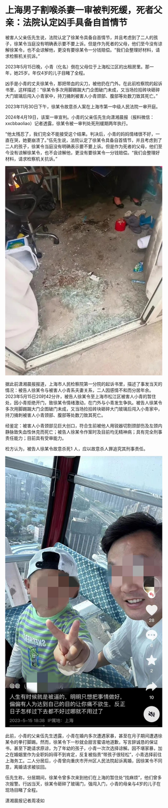 # 上海男子割喉杀妻一审被判死缓，死者父亲：法院认定凶手具备自首情节

被害人父亲伍先生说，法院认定了徐某令具备自首情节，并且考虑到了二人的孩子，徐某令当庭没有明确表示要不要上诉。但是作为死者的父母，他们至今没有谅解徐某令，也不会谅解他，更没有要徐某令一分钱赔偿。“我们会整理好材料，请求检察机关抗诉。”

2023年5月15日晚，小青（化名）倒在父母位于上海松江区的出租房里。那一年，她25岁。年仅4岁的儿子目睹了全程。

凶手是小青的丈夫徐某令，那把带血的尖刀，被他扔在门外。在此前检察院的起诉书里，这样描述：“徐某令多次用脚踢踹大门企图破门未成，又当场捡拾砖块砸碎大门玻璃后闯入小青家中，持刀捅刺被害人小青颈部、腹部等处数刀致其死亡。”

2023年11月30日下午，徐某令故意杀人案在上海市第一中级人民法院一审开庭。

2024年4月19日，该案一审宣判。小青的父亲伍先生向潇湘晨报（报料微信：xxcbbaoliao）记者透露，徐某令被一审判处死刑缓期两年执行。

“他太残忍了，我们完全不能接受这个结果。判决后，小青的妈妈情绪很不好，一直在哭，她要崩溃了。”伍先生说，法院认定了徐某令具备自首情节，并且考虑到了二人的孩子，徐某令当庭没有明确表示要不要上诉。但是作为死者的父母，他们至今没有谅解徐某令，也不会谅解他，更没有要徐某令一分钱赔偿。“我们会整理好材料，请求检察机关抗诉。”

![e927e191e73102845eec12efb44afdf0.jpg](https://raw.githubusercontent.com/qqhsx/qqnews_image/main/2024/04/19/上海男子割喉杀妻一审被判死缓，死者父亲：法院认定凶手具备自首情节/e927e191e73102845eec12efb44afdf0.jpg)

据此前潇湘晨报报道，上海市人民检察院第一分院的起诉书里，描述了事发当天的情况：被告人徐某令与被害人小青系夫妻关系，二人因感情不和而分居年余。2023年5月15日20时42分许，被告人徐某令至上海市松江区被害人小青的暂住处，因小青拒绝开门，致徐某令情绪激动，在门外与小青发生争执。被告人徐某令多次用脚踢踹大门企图破门未成，又当场捡拾砖块砸碎大门玻璃后闯入小青家中，持刀捅刺被害人小青颈部、腹部等处数刀致其死亡。

经鉴定：被害人小青颈部⻅巨大创口，符合生前被他人用锐器切割颈部伤及左颈内静脉致失血性休克而死亡；被告人徐某令作案时及目前均无精神病；具有完全刑事责任能力；目前具有受审能力。

检方认为，被告人徐某令故意杀死1 人，应以故意杀人罪追究其刑事责任。

![1f4c19c485dd5f78427b5b951191a1e5.jpg](https://raw.githubusercontent.com/qqhsx/qqnews_image/main/2024/04/19/上海男子割喉杀妻一审被判死缓，死者父亲：法院认定凶手具备自首情节/1f4c19c485dd5f78427b5b951191a1e5.jpg)

此前，小青的父亲伍先生透露，小青在婚内多次遭遇家暴，甚至在月子期间遭遇徐某令的拳打脚踢。然而，徐某令下一秒就会甜言蜜语地道歉，写言辞诚恳的保证书，甚至下跪请求原谅，为了年幼的孩子，小青一次次选择谅解。因不堪家暴，加之在婚姻里作为全职妈妈得不到肯定，反复被指责“带孩子很轻松”，小青选择前往上海务工。二人分居后，小青曾向重庆市开州区人民法院起诉离婚，因徐某令不同意，离婚请求被驳回。

伍先生称，分居期间，徐某令曾多次来到他们在上海的暂住处“找麻烦”，他们曾多次报警。行凶当天，徐某令砸碎了玻璃门，强闯入门，小青的母亲与4岁的儿子在现场目睹了全程。

潇湘晨报记者周凌如

